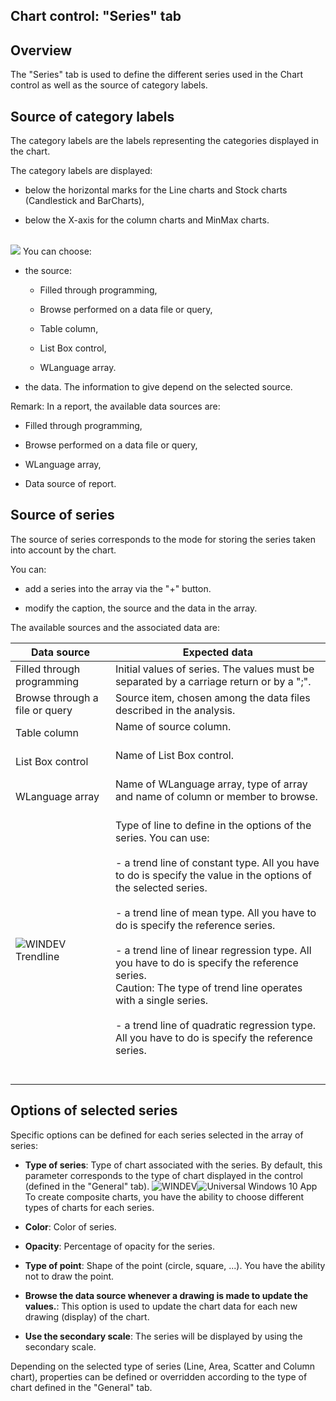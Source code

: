 


## Chart control: "Series" tab
			



<a name="NOTE1"></a>
<a name="NOTE1_1"></a>


## Overview
<a name="overview_ELTTEXTE000227"></a>
The "Series" tab is used to define the different series used in the Chart control as well as the source of category labels. 



<a name="NOTE2"></a>
<a name="NOTE2_1"></a>


## Source of category labels
<a name="source_category_labels_ELTTEXTE000251"></a>
The category labels are the labels representing the categories displayed in the chart. 

The category labels are displayed:

- below the horizontal marks for the Line charts and Stock charts (Candlestick and BarCharts),

- below the X-axis for the column charts and MinMax charts.

<br>![](https://doc.pcsoft.fr/en-US/images/image.awp?langid=3&name=EtiquetteCat.gif)
You can choose: 

- the source: 

	- Filled through programming,

	- Browse performed on a data file or query, 

	- Table column, 
			

	- List Box control, 
			

	- WLanguage array. 
			




- the data. The information to give depend on the selected source. 




Remark: In a report, the available data sources are: 

- Filled through programming,

- Browse performed on a data file or query,

- WLanguage array,

- Data source of report. 




<a name="NOTE3"></a>
<a name="NOTE3_1"></a>


## Source of series
<a name="source_series_ELTTEXTE000275"></a>
The source of series corresponds to the mode for storing the series taken into account by the chart. 

You can: 

- add a series into the array via the "+" button. 

- modify the caption, the source and the data in the array. 




The available sources and the associated data are: 

| Data source | Expected data |
| --- | --- |
| Filled through programming | Initial values of series. The values must be separated by a carriage return or by a ";". |
| Browse through a file or query | Source item, chosen among the data files described in the analysis. |
| Table column | Name of source column. <br><br> |
| List Box control | Name of List Box control. <br><br> |
| WLanguage array | Name of WLanguage array, type of array and name of column or member to browse. <br><br> |
| ![WINDEV](https://doc.pcsoft.fr/ext/images/us/WD.png) Trendline | Type of line to define in the options of the series. You can use: <br><br>- a trend line of constant type. All you have to do is specify the value in the options of the selected series. <br><br>- a trend line of mean type. All you have to do is specify the reference series. <br><br>- a trend line of linear regression type. All you have to do is specify the reference series. <br>	Caution: The type of trend line operates with a single series. <br><br>- a trend line of quadratic regression type. All you have to do is specify the reference series. <br><br><br> |



<a name="NOTE4"></a>
<a name="NOTE4_1"></a>


## Options of selected series
<a name="options_selected_series_ELTTEXTE000299"></a>
Specific options can be defined for each series selected in the array of series: 

- **Type of series**: Type of chart associated with the series. By default, this parameter corresponds to the type of chart displayed in the control (defined in the "General" tab). 
	![WINDEV](https://doc.pcsoft.fr/ext/images/us/WD.png)![Universal Windows 10 App](https://doc.pcsoft.fr/ext/images/us/UNIVERSALAPP.png) To create composite charts, you have the ability to choose different types of charts for each series.

- **Color**: Color of series. 

- **Opacity**: Percentage of opacity for the series. 

- **Type of point**: Shape of the point (circle, square, ...). You have the ability not to draw the point. 

- **Browse the data source whenever a drawing is made to update the values.**: This option is used to update the chart data for each new drawing (display) of the chart. 

- **Use the secondary scale**: The series will be displayed by using the secondary scale. 




Depending on the selected type of series (Line, Area, Scatter and Column chart), properties can be defined or overridden according to the type of chart defined in the "General" tab.


